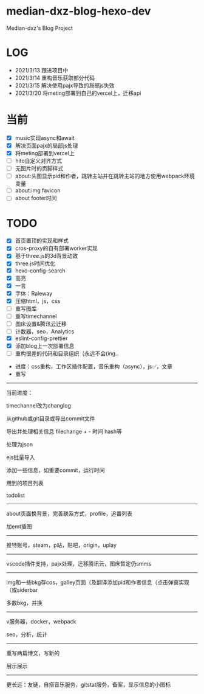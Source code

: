 # median-dxz-blog-hexo-dev

Median-dxz's Blog Project

# LOG

- 2021/3/13 跟进项目中
- 2021/3/14 重构音乐获取部分代码
- 2021/3/15 解决使用pajx导致的局部js失效
- 2021/3/20 将meting部署到自己的vercel上，迁移api

# 当前

- [x] music实现async和await
- [x] 解决页面pajx的局部js处理
- [x] 将meting部署到vercel上
- [ ] hito自定义对齐方式
- [ ] 无图片时的页脚样式
- [ ] about:头图显示pid和作者，跳转主站并在跳转主站的地方使用webpack环境变量
- [ ] about:img favicon
- [ ] about footer时间

# TODO

- [x] 首页置顶的实现和样式
- [x] cros-proxy的自有部署worker实现
- [x] 基于three.js的3d背景动效
- [x] three.js时间优化
- [x] hexo-config-search
- [x] 高亮
- [x] 一言
- [x] 字体：Raleway
- [x] 压缩html，js，css
- [ ] 重写图库
- [ ] 重写timechannel
- [ ] 图床设置&腾讯云迁移
- [ ] 计数器，seo，Analytics
- [x] eslint-config-prettier
- [x] 添加blog上一次部署信息
- [ ] 重构很差的代码和目录组织（永远不会(ing..
- 进度：css重构，工作区插件配置，音乐重构（async），js✅，文章
- 重写

---

当前进度：

timechannel改为changlog

从github或git目录或导出commit文件

导出并处理相关信息 filechange + - 时间 hash等

处理为json

ejs批量导入

添加一些信息，如重要commit，运行时间

用到的项目列表

todolist

---

about页面换背景，完善联系方式，profile，追番列表

加emt插图

---

推特账号，steam，p站，贴吧，origin，uplay

---

vscode插件支持，pajx处理，迁移腾讯云，图床暂定仍smms

---

img和一些bkg存cos，galley页面（及翻译添加pid和作者信息（点击弹窗实现（或siderbar

多数bkg，并换

---

v服务器，docker，webpack

seo，分析，统计

---

重写两篇博文，写新的

展示展示

---

更长远：友链，自搭音乐服务，gitstat服务，备案，显示信息的小图标